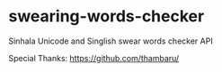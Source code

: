 # swearing-words-checker
Sinhala Unicode and Singlish swear words checker API

Special Thanks:
https://github.com/thambaru/
